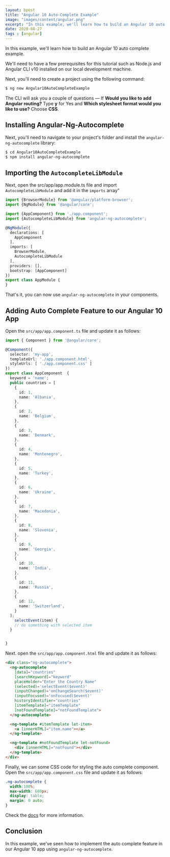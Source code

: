 ```yaml
---
layout: bpost
title: "Angular 10 Auto-Complete Example"
image: "images/content/angular.png"
excerpt: "In this example, we'll learn how to build an Angular 10 auto complete example"
date: 2020-08-27
tags : [angular]
---
```


In this example, we'll learn how to build an Angular 10 auto complete example.

We'll need to have a few prerequisites for this tutorial such as Node.js and Angular CLI v10 installed on our local development machine.

Next, you'll need to create a project using the following command:


```bash
$ ng new Angular10AutoCompleteExample
```

The CLI will ask you a couple of questions — If  **Would you like to add Angular routing?**  Type  **y**  for Yes and  **Which stylesheet format would you like to use?**  Choose  **CSS**.


## Installing Angular-Ng-Autocomplete

Next, you'll need to navigate to your project's folder and install the `angular-ng-autocomplete` library:

```bash
$ cd Angular10AutoCompleteExample
$ npm install angular-ng-autocomplete
```

## Importing the `AutocompleteLibModule`

Next, open the src/app/app.module.ts file and import `AutocompleteLibModule` and add it in the `imports` array"

```ts
import {BrowserModule} from '@angular/platform-browser';
import {NgModule} from '@angular/core';

import {AppComponent} from './app.component';
import {AutocompleteLibModule} from 'angular-ng-autocomplete';

@NgModule({
  declarations: [
    AppComponent
  ],
  imports: [
    BrowserModule,
    AutocompleteLibModule
  ],
  providers: [],
  bootstrap: [AppComponent]
})
export class AppModule {
}
```


That's it, you can now use `angular-ng-autocomplete` in your components.


## Adding Auto Complete Feature to our Angular 10 App

Open the `src/app/app.component.ts` file and update it as follows:

```ts
import { Component } from '@angular/core';

@Component({
  selector: 'my-app',
  templateUrl: './app.component.html',
  styleUrls: [ './app.component.css' ]
})
export class AppComponent  {
  keyword = 'name';
  public countries = [
    {
      id: 1,
      name: 'Albania',
    },
    {
      id: 2,
      name: 'Belgium',
    },
    {
      id: 3,
      name: 'Denmark',
    },
    {
      id: 4,
      name: 'Montenegro',
    },
    {
      id: 5,
      name: 'Turkey',
    },
    {
      id: 6,
      name: 'Ukraine',
    },
    {
      id: 7,
      name: 'Macedonia',
    },
    {
      id: 8,
      name: 'Slovenia',
    },
    {
      id: 9,
      name: 'Georgia',
    },
    {
      id: 10,
      name: 'India',
    },
    {
      id: 11,
      name: 'Russia',
    },
    {
      id: 12,
      name: 'Switzerland',
    }
  ];
    selectEvent(item) {
    // do something with selected item
  }


}
```

Next. open the `src/app/app.component.html` file and update it as follows:

```html
<div class="ng-autocomplete">
  <ng-autocomplete
    [data]="countries"
    [searchKeyword]="keyword"
    placeHolder="Enter the Country Name"
    (selected)='selectEvent($event)'
    (inputChanged)='onChangeSearch($event)'
    (inputFocused)='onFocused($event)'
    historyIdentifier="countries"
    [itemTemplate]="itemTemplate"
    [notFoundTemplate]="notFoundTemplate">
  </ng-autocomplete>

  <ng-template #itemTemplate let-item>
    <a [innerHTML]="item.name"></a>
  </ng-template>

  <ng-template #notFoundTemplate let-notFound>
    <div [innerHTML]="notFound"></div>
  </ng-template>
</div>  
```

Finally, we can some CSS code for styling the auto complete component. Open the `src/app/app.component.css` file and update it as follows:

```css
.ng-autocomplete {
  width:100%;
  max-width: 600px;
  display: table;
  margin: 0 auto;
}
```

Check the [docs](https://github.com/gmerabishvili/angular-ng-autocomplete) for more information.

## Conclusion

In this example, we've seen how to implement the auto complete feature in our Angular 10 app using `angular-ng-autocomplete`.
